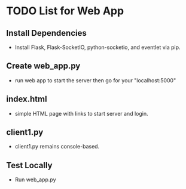 # TODO List for Web App 

##  Install Dependencies
- Install Flask, Flask-SocketIO, python-socketio, and eventlet via pip.

##  Create web_app.py 
- run web app to start the server then go for your "localhost:5000"

## index.html
-  simple HTML page with links to start server and login.

##  client1.py  
- client1.py remains console-based.

##  Test Locally
- Run web_app.py 


